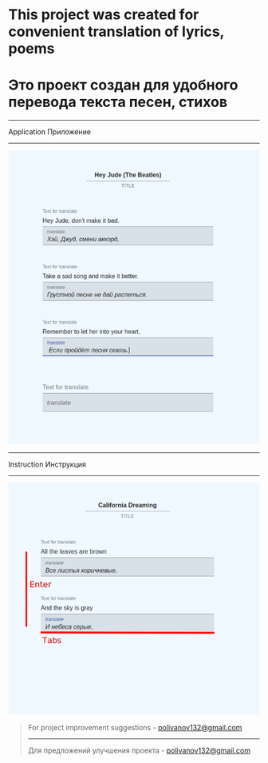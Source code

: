 # This project was created for convenient translation of lyrics, poems

# Это проект создан для удобного перевода текста песен, стихов

---

Application Приложение

---

![Image description](img-title.png "Application Приложение")

---

Instruction Инструкция

---

![Image description](instruction.png "Instruction Инструкция")

> For project improvement suggestions - <polivanov132@gmail.com>
>
> ---
>
> Для предложений улучшения проекта - <polivanov132@gmail.com>
